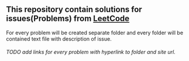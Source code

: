 ## This repository contain solutions for issues(Problems) from [LeetCode](https://leetcode.com/)

For every problem will be created separate folder and every folder will be contained text file with description of issue.

###### TODO add links for every problem with hyperlink to folder and site url.
